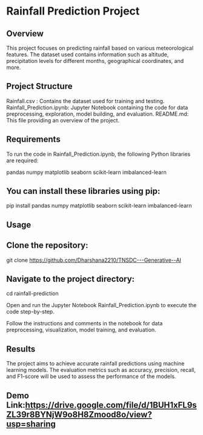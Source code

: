 # Rainfall Prediction Project
## Overview
This project focuses on predicting rainfall based on various meteorological features. The dataset used contains information such as altitude, precipitation levels for different months, geographical coordinates, and more.

## Project Structure
 Rainfall.csv  : Contains the dataset used for training and testing.
Rainfall_Prediction.ipynb: Jupyter Notebook containing the code for data preprocessing, exploration, model building, and evaluation.
README.md: This file providing an overview of the project.
## Requirements
To run the code in Rainfall_Prediction.ipynb, the following Python libraries are required:

pandas
numpy
matplotlib
seaborn
scikit-learn
imbalanced-learn
## You can install these libraries using pip:

pip install pandas numpy matplotlib seaborn scikit-learn imbalanced-learn

## Usage
## Clone the repository:
git clone https://github.com/Dharshana2210/TNSDC---Generative--AI

## Navigate to the project directory:
cd rainfall-prediction

Open and run the Jupyter Notebook Rainfall_Prediction.ipynb to execute the code step-by-step.

Follow the instructions and comments in the notebook for data preprocessing, visualization, model training, and evaluation.

## Results
The project aims to achieve accurate rainfall predictions using machine learning models. The evaluation metrics such as accuracy, precision, recall, and F1-score will be used to assess the performance of the models.

## Demo Link:https://drive.google.com/file/d/1BUH1xFL9sZL39r8BYNjW9o8H8Zmood8o/view?usp=sharing

